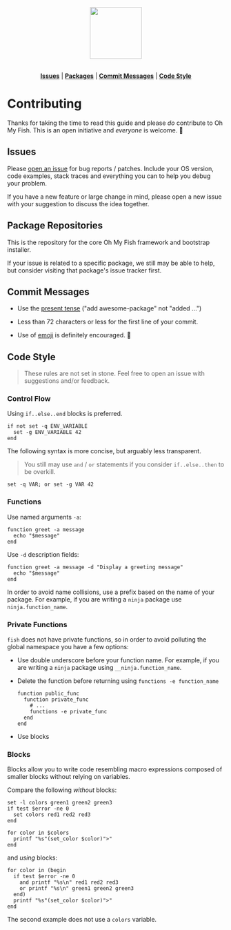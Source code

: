 <div align="center">
  <a href="http://github.com/fish-shell/omf">
    <img width=120px  src="https://cloud.githubusercontent.com/assets/8317250/8510172/f006f0a4-230f-11e5-98b6-5c2e3c87088f.png">
  </a>
</div>

<br>

<p align="center">
<b><a href="#issues">Issues</a></b>
|
<b><a href="#package-repositories">Packages</a></b>
|
<b><a href="#commit-messages">Commit Messages</a></b>
|
<b><a href="#code-style">Code Style</a></b>
</p>

# Contributing

Thanks for taking the time to read this guide and please _do_ contribute to Oh My Fish. This is an open initiative and _everyone_ is welcome. :metal:

## Issues

Please [open an issue](https://github.com/fish-shell/omf/issues) for bug reports / patches. Include your OS version, code examples, stack traces and everything you can to help you debug your problem.

If you have a new feature or large change in mind, please open a new issue with your suggestion to discuss the idea together.

## Package Repositories

This is the repository for the core Oh My Fish framework and bootstrap installer.

If your issue is related to a specific package, we still may be able to help, but consider visiting that package's issue tracker first.

## Commit Messages

+ Use the [present tense](https://simple.wikipedia.org/wiki/Present_tense) ("add awesome-package" not "added ...")

+ Less than 72 characters or less for the first line of your commit.

+ Use of [emoji](http://www.emoji-cheat-sheet.com/) is definitely encouraged. :lollipop:

## Code Style

> These rules are not set in stone. Feel free to open an issue with suggestions and/or feedback.

### Control Flow

Using `if..else..end` blocks is preferred.

```fish
if not set -q ENV_VARIABLE
  set -g ENV_VARIABLE 42
end
```

The following syntax is more concise, but arguably less transparent.

> You still may use `and` / `or` statements if you consider `if..else..then` to be overkill.

```fish
set -q VAR; or set -g VAR 42
```

### Functions

Use named arguments `-a`:

```fish
function greet -a message
  echo "$message"
end
```

Use `-d` description fields:

```fish
function greet -a message -d "Display a greeting message"
  echo "$message"
end
```

In order to avoid name collisions, use a prefix based on the name of your package. For example, if you are writing a `ninja` package use `ninja.function_name`.


### Private Functions

`fish` does not have private functions, so in order to avoid polluting the global namespace you have a few options:


+ Use double underscore before your function name. For example, if you are writing a `ninja` package using `__ninja.function_name`.

+ Delete the function before returning using `functions -e function_name`

  ```fish
  function public_func
    function private_func
      # ...
      functions -e private_func
    end
  end
  ```

+ Use blocks

### Blocks

Blocks allow you to write code resembling macro expressions composed of smaller blocks without relying on variables.

Compare the following _without_ blocks:

```fish
set -l colors green1 green2 green3
if test $error -ne 0
  set colors red1 red2 red3
end

for color in $colors
  printf "%s"(set_color $color)">"
end
```

and _using_ blocks:

```fish
for color in (begin
  if test $error -ne 0
    and printf "%s\n" red1 red2 red3
    or printf "%s\n" green1 green2 green3
  end)
  printf "%s"(set_color $color)">"
end
```

The second example does not use a `colors` variable.
